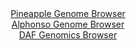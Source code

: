 <div id="Pineapple_Genome_Browser" align="center">
  <a href="https://igv.org/app/?sessionURL=blob:zZJda9swGIX_i6BlA8eW7TiODWWkH07TlKRpmqUfFCPbsqNVlhxJdr7If58WNnazQnOxMdCF9PJK7zlHzw40WEjCGQiBY9qeadvAAHLBV1NUVhSPUIklCHNEJTaAwDkWmKUYhDuQI6nQ7P5W31woVcnQsoiqWiViBTela6ISbTlDK2mmvLQuOKUo4QIpLqR1LlDDLVI0rRVOUFWZerZrelaGFLIQrRacSW5VmBXxSr8X_yrFBWa8xHFZU0UOAmKtR2vMzBx96c2nvTTFUg7xZpCd9YaD3lf3avbc71w8z8bX81lnfjolBUOqFviMbdwcDp1m5JUXDwlJ0YPffewzltfFiXt5erWuiMDyzPbtbht2nMDXwRCW4fX_5FkvcqTvE.f8Zny9dmX.bDvR9eWW1mywxHRZTqLuO873BqA8rTUJIF0IP7Sh4cKO4Tmd1o.t3TUgDHQ.ghMQvrwaQAmUvun2lx1Qm0rzAiRe1gd0DMBFhgUIWwGEvh0Ejtf22zAI7L2xA7Wgfy_caHYf.NDpOU4nzglVGuYslqySJmLMbNLcLLZHpvnG0gF9S1ylAhjNppHLunfnMhsr8j5FevThA7XRjyj6J9x9RIipkmNhG8pyOjxxolF_sp3cRQP.xEfDG._b5aNgT38MqKvtHhdOzkWJlO7XFX38yVuDBEFM6UJDJEkIJWoz1znyFQhtx9XYgpRTrjkEokg.QQMatgc__8bT3b_uvwM-">Pineapple Genome Browser</a>
</div>
<div id="Alphonso_Genome_Browser" align="center">
  <a href="https://igv.org/app/?sessionURL=blob:zZJtb5swFIX_i6VWm0TAQAIBqZrSLn1ZpmUtpaStKnQBQ7yCTW2HhEb57_OqTfuySs2HTZNsyb6yfc85fraoI0JSzlCIHNMembaNDCSXfB1B09bkCzREorCEWhIDCVISQVhOULhFJUgF8dVnfXOpVCtDy6KqHTTAKm5K14QGnjmDtTRz3lgnvK4h4wIUF9I6FtBxi1bdYE0yaFtT93bNkVWAAgvqdsmZ5FZLWJWu9Xvpr1JaEcYbkjarWtEXAanWozUWZgkfJkk0yXMi5Yz0F8XRZHYxuXGn8d2Zd3IXz8.T2EsOI1oxUCtBjlr.uImH_oFzqvScz8giwsfsfArXQXd9kh.4Hw.nm5YKIo9s3x4Psed6Ix0OZQXZ_E..9aB7ej97gkU18_u4IO7lzdWBc1xNF7e9Q7picfGK852Bap6vNA0oXwo_tLHhYs8YOd7gx9IeGxgHOh_BKQrvHwykBOSP.vj9Fqm.1cwgSZ5WL_gYiIuCCBQOAox9Owic0dAf4iCwd8YWrUT998I9ja8CHzsTx_HSktZKA12kkrXSBMbMLi_N6nnPNB21anq7.4qzKPpUXGb9nOSPolK30esU6dYvH6iNvkXRP.HuLUJMle0Lm6ZrMTnruzkNLsvxt2miC.XmOkma4amayz9G5GnD.8VTctGA0ud1RW9_EteBoMCULnRU0ozWVPWJTpKvUWg7rgYX5bzmmkQkquwdNrBhj_D734C6u4fddw--">Alphonso Genome Browser</a>
</div>


<div id="DAF_Genomics_Browser" align="center">
  <a href="https://igv.org/app/?sessionURL=blob:tZFra9swFIb_i6D9ZDuyfIsNYZg23UJGuiVzUlJKOLOPY1NbciV5aRvy3ye8jsFGGYMOJCFxLu.r8xzJN5SqFpwkhDlu4LgusYiqxGEFbdfgAlpUJCmhUWgRiSVK5DmS5EhKUBqy5UdTWWndqWQ0KqC098hFW.fKUZ4Dna1Erys0qTZzoIVnweGgnFy0JlnDCJquElyJEeQ5KmXTUYd8vzuAOX7GdkNL3LV9o.tBdWdMGGOFU4JxW_MCH_9i5D8om1W_SzerdKif49OsmKTzWbr2ptn2fXixza4_bLJwc76q9xx0L3EStZ8qQa._8P6BLhb3mvGZL8fVOvDomXd5Pn3saolq4kbu2Kch8yg5WaQReW8QkLySbuL6VsTGFvN9..XqBaGZgRQ1SW7vLKIl5Pcm_fZI9FNnQBGFD_3AzCJCFihJYseURm4cs8CPfBrH7sk6kl42b0zyKlvGEWUpY6HzFVqjX9bNMD4j9GfwrTD.1tnsf8XULeflzTN.np6xq4rdlOP15eJium0CyaPsFVAWefVjpZAtaBP68XzBAo3Ra5HrX1y8093pOw--">DAF Genomics Browser</a>
</div>
